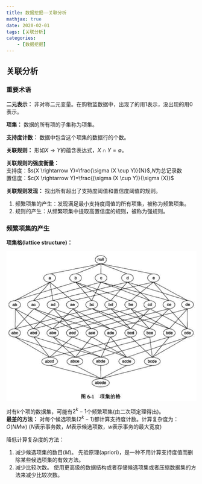 ```yaml
---
title: 数据挖掘——关联分析
mathjax: true
date: 2020-02-01
tags: [关联分析]
categories:
    - [数据挖掘]
---
```


## 关联分析

### 重要术语  

**二元表示：**
非对称二元变量。在购物篮数据中，出现了的用1表示，没出现的用0表示。

**项集：**
数据的所有项的子集称为项集。  

**支持度计数：**
数据中包含这个项集的数据行的个数。  

**关联规则：**
形如$X \rightarrow Y$的蕴含表达式，$X \cap Y = \emptyset$。  

**关联规则的强度衡量：**  
支持度：$s(X \rightarrow Y)=\frac{\sigma (X \cup Y)}{N}$,$N$为总记录数  
置信度：$c(X \rightarrow Y)=\frac{(\sigma (X \cup Y)}{\sigma (X)}$  

**关联规则发现：**
找出所有超出了支持度阈值和置信度阈值的规则。  

1. 频繁项集的产生：发现满足最小支持度阈值的所有项集，被称为频繁项集。
2. 规则的产生：从频繁项集中提取高置信度的规则，被称为强规则。

### 频繁项集的产生

**项集格(lattice structure)：**

![picture 1](../../../assets/%E6%95%B0%E6%8D%AE%E6%8C%96%E6%8E%98/%E6%95%B0%E6%8D%AE%E6%8C%96%E6%8E%98-%E5%85%B3%E8%81%94%E5%88%86%E6%9E%90/74c4e14f04dbea6655da3cb716f11e92e27f7224f68da0ba92808ffc50ce66d0.png)  

对有$k$个项的数据集，可能有$2^k-1$个频繁项集(由二次项定理得出)。  
**最差的方法：**
对每个候选项集($2^k-1$)都计算支持度计数。计算复杂度为：$O(NMw)$ ($N$表示事务数，$M$表示候选项数，$w$表示事务的最大宽度)  

降低计算复杂度的方法：

1. 减少候选项集的数目($M$)。
先验原理(apriori)，是一种不用计算支持度值而删除某些候选项集的有效方法。  
2. 减少比较次数。
使用更高级的数据结构或者存储候选项集或者压缩数据集的方法来减少比较次数。  
